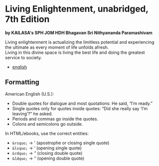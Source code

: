 # Living Enlightenment, unabridged, 7th Edition

**by KAILASA's SPH JGM HDH Bhagavan Sri Nithyananda Paramashivam**

Living enlightenment is actualizing the limitless potential and experiencing the ultimate as every moment of life unfolds afresh.  
Living in this divine space is living the best life and doing the greatest service to society.

- [english](english/README.md)

## Formatting
American English (U.S.):
 - Double quotes for dialogue and most quotations:
He said, “I’m ready.”
- Single quotes only for quotes inside quotes:
“Did she really say ‘I’m leaving’?” he asked.
 - Periods and commas go inside the quotes.
 - Colons and semicolons go outside.

In HTML/ebooks, use the correct entities:
- `&rsquo;` → ’ (apostrophe or closing single quote)
- `&lsquo;` → ‘ (opening single quote)
- `&rdquo;` → ” (closing double quote)
- `&ldquo;` → “ (opening double quote)
